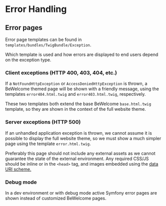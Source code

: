 # Error Handling

## Error pages

Error page templates can be found in `templates/bundles/TwigBundle/Exception`.

Which template is used and how errors are displayed to end users depend on the
exception type.

### Client exceptions (HTTP 400, 403, 404, etc.)

If a `NotFoundHttpException` or `AccessDeniedHttpException` is thrown, a
BeWelcome themed page will be shown with a friendly message, using the templates
`error404.html.twig` and `error403.html.twig`, respectively.

These two templates both extend the base BeWelcome `base.html.twig` template, so
they are shown in the context of the full website theme.

### Server exceptions (HTTP 500)

If an unhandled application exception is thrown, we cannot assume it is possible
to display the full website theme, so we must show a much simpler page using the
template `error.html.twig`.

Preferably this page should not include any external assets as we cannot
guarantee the state of the external environment. Any required CSS/JS should be
inline or in the `<head>` tag, and images embedded using the
[data URI scheme.](https://en.wikipedia.org/wiki/Data_URI_scheme)

### Debug mode

In a dev environment or with debug mode active Symfony error pages are shown
instead of customized BeWelcome pages.
